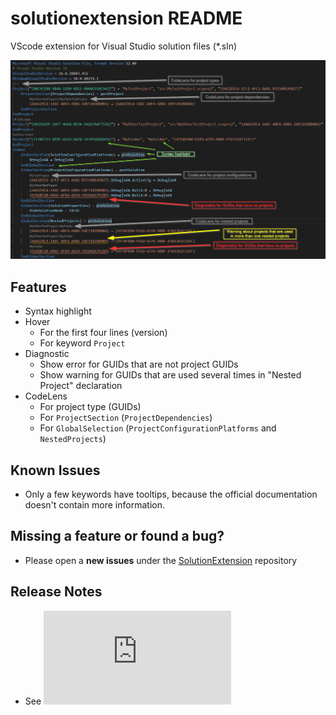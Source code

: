 # solutionextension README

VScode extension for Visual Studio solution files (*.sln)

![picture](https://raw.githubusercontent.com/TobiasSekan/SolutionExtension/main/docs/readme.png)

## Features

* Syntax highlight
* Hover
  * For the first four lines (version)
  * For keyword `Project`
* Diagnostic
  * Show error for GUIDs that are not project GUIDs
  * Show warning for GUIDs that are used several times in "Nested Project" declaration
* CodeLens
  * For project type (GUIDs)
  * For `ProjectSection` (`ProjectDependencies`)
  * For `GlobalSelection` (`ProjectConfigurationPlatforms` and `NestedProjects`)

## Known Issues

* Only a few keywords have tooltips, because the official documentation doesn't contain more information.

## Missing a feature or found a bug?

* Please open a **new issues** under the [SolutionExtension](https://github.com/TobiasSekan/SolutionExtension/issues) repository

## Release Notes

* See ![changelog.md](https://raw.githubusercontent.com/TobiasSekan/SolutionExtension/main/CHANGELOG.md)
